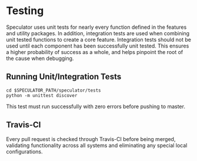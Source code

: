 # Testing
Speculator uses unit tests for nearly every function defined in the features and utility packages.
In addition, integration tests are used when combining unit tested functions to create a core feature.
Integration tests should not be used until each component has been successfully unit tested.  This ensures a higher probability of success as a whole, and helps pinpoint the root of the cause when debugging.

## Running Unit/Integration Tests
```
cd $SPECULATOR_PATH/speculator/tests
python -m unittest discover
```
This test must run successfully with zero errors before pushing to master.

## Travis-CI
Every pull request is checked through Travis-CI before being merged, validating functionality across all systems and eliminating any special local configurations.
